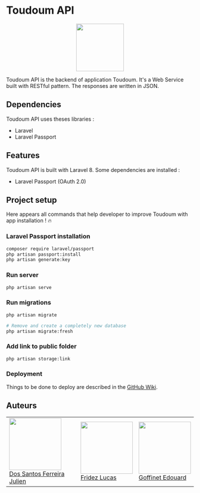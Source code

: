 # Toudoum API

<p align="center">
  <img width="128" src="https://toudoum.srvz-webapp.he-arc.ch/public/toudoum.png" />
</p>

Toudoum API is the backend of application Toudoum. It's a Web Service built with RESTful pattern.
The responses are written in JSON.

## Dependencies

Toudoum API uses theses libraries :

- Laravel
- Laravel Passport

## Features

Toudoum API is built with Laravel 8. Some dependencies are installed :

- Laravel Passport (OAuth 2.0)

## Project setup

Here appears all commands that help developer to improve Toudoum with app installation ! :fire:

### Laravel Passport installation

```sh
composer require laravel/passport
php artisan passport:install
php artisan generate:key
```

### Run server
```sh
php artisan serve
```

### Run migrations
```sh
php artisan migrate

# Remove and create a completely new database
php artisan migrate:fresh
```

### Add link to public folder

```.sh
php artisan storage:link
```

### Deployment

Things to be done to deploy are described in the [GitHub Wiki](https://github.com/HE-Arc/toudoum/wiki/D%C3%A9ploiement).

## Auteurs

<table>
   <tr>
      <td>
         <a href="https://github.com/julienFerreira"><img width=140px src="https://avatars0.githubusercontent.com/u/43986551?s=400&v=4"><br>
         Dos Santos Ferreira Julien</a>
      </td>
      <td>
         <a href="https://github.com/fridezlucas"><img width=140px src="https://secure.gravatar.com/avatar/72c1469bf815bd4e0a858341571d5111?s=800&d=identicon"><br>
         Fridez Lucas</a>
      </td>
      <td>
         <a href="https://github.com/chichha"><img width=140px src="https://avatars3.githubusercontent.com/u/44049821?s=460&v=4"><br>
         Goffinet Edouard</a>
      </td>
   </tr>
</table>
